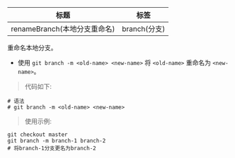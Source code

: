| 标题                         | 标签         |
| ---------------------------- | ------------ |
| renameBranch(本地分支重命名) | branch(分支) |

重命名本地分支。

- 使用 `git branch -m <old-name> <new-name>` 将 `<old-name>` 重命名为 `<new-name>`。

> 代码如下:

```shell
# 语法
# git branch -m <old-name> <new-name>
```

> 使用示例:

```shell
git checkout master
git branch -m branch-1 branch-2
# 将branch-1分支更名为branch-2
```
